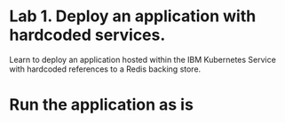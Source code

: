 # Lab 1. Deploy an application with hardcoded services.

Learn to deploy an application hosted within the IBM Kubernetes Service with hardcoded references
to a Redis backing store.

# Run the application as is


